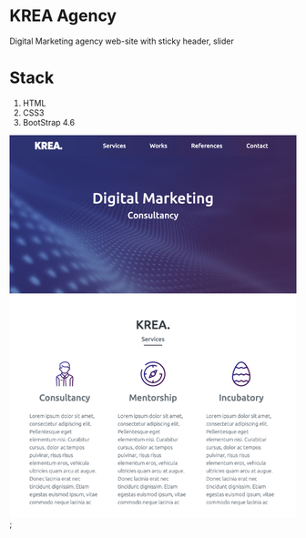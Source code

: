 # KREA Agency
Digital Marketing agency web-site with sticky header,
slider 

# Stack
1. HTML
2. CSS3
3. BootStrap 4.6

![Main Page](main.png);